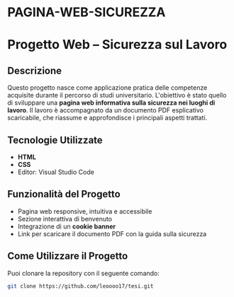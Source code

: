 # PAGINA-WEB-SICUREZZA

# Progetto Web – Sicurezza sul Lavoro

## Descrizione
Questo progetto nasce come applicazione pratica delle competenze acquisite durante il percorso di studi universitario. L'obiettivo è stato quello di sviluppare una **pagina web informativa sulla sicurezza nei luoghi di lavoro**.
Il lavoro è accompagnato da un documento PDF esplicativo scaricabile, che riassume e approfondisce i principali aspetti trattati.

## Tecnologie Utilizzate
- **HTML**
- **CSS**
- Editor: Visual Studio Code

## Funzionalità del Progetto
- Pagina web responsive, intuitiva e accessibile
- Sezione interattiva di benvenuto
- Integrazione di un **cookie banner**
- Link per scaricare il documento PDF con la guida sulla sicurezza

## Come Utilizzare il Progetto
Puoi clonare la repository con il seguente comando:

```bash
git clone https://github.com/leoooo17/tesi.git
